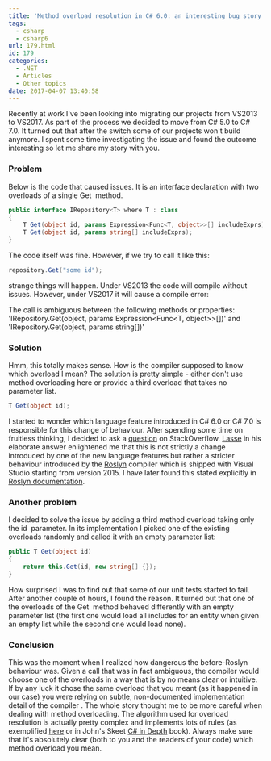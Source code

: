 ```yaml
---
title: 'Method overload resolution in C# 6.0: an interesting bug story'
tags:
  - csharp
  - csharp6
url: 179.html
id: 179
categories:
  - .NET
  - Articles
  - Other topics
date: 2017-04-07 13:40:58
---
```


Recently at work I've been looking into migrating our projects from VS2013 to VS2017. As part of the process we decided to move from C# 5.0 to C# 7.0. It turned out that after the switch some of our projects won't build anymore. I spent some time investigating the issue and found the outcome interesting so let me share my story with you.

### Problem

Below is the code that caused issues. It is an interface declaration with two overloads of a single Get  method.

```csharp
public interface IRepository<T> where T : class
{
	T Get(object id, params Expression<Func<T, object>>[] includeExprs);
	T Get(object id, params string[] includeExprs);
}
```

The code itself was fine. However, if we try to call it like this:

```csharp
repository.Get("some id");
```

strange things will happen. Under VS2013 the code will compile without issues. However, under VS2017 it will cause a compile error:

The call is ambiguous between the following methods or properties: 'IRepository<T>.Get(object, params Expression<Func<T, object>>[])' and 'IRepository<T>.Get(object, params string[])'

### Solution

Hmm, this totally makes sense. How is the compiler supposed to know which overload I mean? The solution is pretty simple - either don't use method overloading here or provide a third overload that takes no parameter list.

```csharp
T Get(object id);
```

I started to wonder which language feature introduced in C# 6.0 or C# 7.0 is responsible for this change of behaviour. After spending some time on fruitless thinking, I decided to ask a [question](http://stackoverflow.com/questions/42951282/breaking-change-in-method-overload-resolution-in-c-sharp-6-explanation) on StackOverflow. [Lasse](http://stackoverflow.com/users/267/lasse-v-karlsen) in his elaborate answer enlightened me that this is not strictly a change introduced by one of the new language features but rather a stricter behaviour introduced by the [Roslyn](https://roslyn.codeplex.com/) compiler which is shipped with Visual Studio starting from version 2015. I have later found this stated explicitly in [Roslyn documentation](https://github.com/dotnet/roslyn/blob/master/docs/compilers/CSharp/Overload%20Resolution.md#tie-breaking-rule-with-unused-param-array-parameters).

### Another problem

I decided to solve the issue by adding a third method overload taking only the id  parameter. In its implementation I picked one of the existing overloads randomly and called it with an empty parameter list:

```csharp
public T Get(object id)
{
	return this.Get(id, new string[] {});
}
```

How surprised I was to find out that some of our unit tests started to fail. After another couple of hours, I found the reason. It turned out that one of the overloads of the Get  method behaved differently with an empty parameter list (the first one would load all includes for an entity when given an empty list while the second one would load none).

### Conclusion

This was the moment when I realized how dangerous the before-Roslyn behaviour was. Given a call that was in fact ambiguous, the compiler would choose one of the overloads in a way that is by no means clear or intuitive. If by any luck it chose the same overload that you meant (as it happened in our case) you were relying on subtle, non-documented implementation detail of the compiler . The whole story thought me to be more careful when dealing with method overloading. The algorithm used for overload resolution is actually pretty complex and implements lots of rules (as exemplified [here](https://github.com/dotnet/roslyn/blob/master/docs/compilers/CSharp/Overload%20Resolution.md#tie-breaking-rule-with-unused-param-array-parameters) or in John's Skeet [C# in Depth](http://csharpindepth.com/) book). Always make sure that it's absolutely clear (both to you and the readers of your code) which method overload you mean.